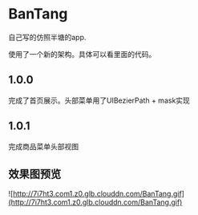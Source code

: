 # BanTang
自己写的仿照半塘的app.

使用了一个新的架构。具体可以看里面的代码。

## 1.0.0
完成了首页展示。头部菜单用了UIBezierPath +  mask实现

## 1.0.1

完成商品菜单头部视图

## 效果图预览

![http://7i7ht3.com1.z0.glb.clouddn.com/BanTang.gif](http://7i7ht3.com1.z0.glb.clouddn.com/BanTang.gif)
